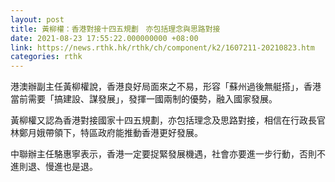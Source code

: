 ```yaml
---
layout: post
title: 黃柳權：香港對接十四五規劃　亦包括理念與思路對接
date: 2021-08-23 17:55:22.000000000 +08:00
link: https://news.rthk.hk/rthk/ch/component/k2/1607211-20210823.htm
categories: rthk
---
```


港澳辦副主任黃柳權說，香港良好局面來之不易，形容「蘇州過後無艇搭」，香港當前需要「搞建設、謀發展」，發揮一國兩制的優勢，融入國家發展。

黃柳權又認為香港對接國家十四五規劃，亦包括理念及思路對接，相信在行政長官林鄭月娥帶領下，特區政府能推動香港更好發展。

中聯辦主任駱惠寧表示，香港一定要捉緊發展機遇，社會亦要進一步行動，否則不進則退、慢進也是退。

